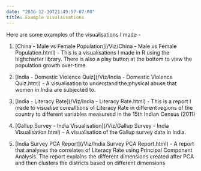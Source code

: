 ```yaml
---
date: "2016-12-30T21:49:57-07:00"
title: Example Visulaisations 
---
```


Here are some examples of the visualisations I made - 

1. [China - Male vs Female Population](/Viz/China - Male vs Female Population.html) - This is a visualisations I made in R using the highcharter library. There is also a play button at the bottom to view the population growth over-time. 

2. [India - Domestic Violence Quiz](/Viz/India - Domestic Violence Quiz.html) - A visualisation to understand the physical abuse that women in India are subjected to.

3. [India - Literacy Rate](/Viz/India - Literacy Rate.html) - This is a report I made to visualise corealltions of Literacy Rate in different regions of the country to different variables measuresd in the 15th Indian Census (2011) 

4. [Gallup Survey - India Visualisation](/Viz/Gallup Survey - India Visualisation.html) - A visualisation of the Gallup survey data in India.

5. [India Survey PCA Report](/Viz/India Survey PCA Report.html) - A report that analyses the correlates of Literacy Rate using Principal Component Analysis. The report explains the different dimensions created after PCA and then clusters the districts based on different dimensions
